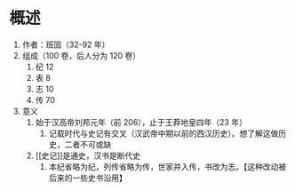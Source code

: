 # 概述
1. 作者：班固（32-92 年）
2. 组成（100 卷，后人分为 120 卷）
	1. 纪 12
	2. 表 8
	3. 志 10
	4. 传 70
3. 意义
	1. 始于汉高帝刘邦元年（前 206），止于王莽地皇四年（23 年）
		1. 记载时代与史记有交叉（汉武帝中期以前的西汉历史）。想了解这做历史，二者不可或缺
	2. [[史记]]是通史，汉书是断代史
		1. 本纪省略为纪，列传省略为传，世家并入传，书改为志。【这种改动被后来的一些史书沿用】